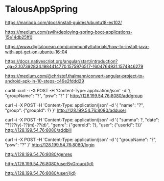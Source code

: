 # TalousAppSpring

https://mariadb.com/docs/install-guides/ubuntu18-es102/

https://medium.com/swlh/deploying-spring-boot-applications-15e14db25ff0

https://www.digitalocean.com/community/tutorials/how-to-install-java-with-apt-get-on-ubuntu-16-04

https://docs.nativescript.org/angular/start/introduction?_ga=2.107392834.1984414770.1575976517-1604764931.1574846279

https://medium.com/@christof.thalmann/convert-angular-project-to-android-apk-in-10-steps-c49e2fddd29

curlit:
  curl -i -X POST -H 'Content-Type: application/json' -d '{ "groupName": "?", "psw": "?" }' http://128.199.54.76:8080/addgroup
  
  curl -i -X POST -H 'Content-Type: application/json' -d '{ "name": "?", "group": {"groupId": ?} }' http://128.199.54.76:8080/adduser
  
  curl -i -X POST -H 'Content-Type: application/json' -d '{ "summa": ?, "date": "????(y)-??(m)-??(d)", "genre": {"genreId": ?}, "user": {"userId": ?}}' http://128.199.54.76:8080/addbill
  
   curl -i -X POST -H 'Content-Type: application/json' -d '{ "groupName": "?", "psw": "?" }' http://128.199.54.76:8080/login
   
   http://128.199.54.76:8080/genres
   
   http://128.199.54.76:8080/userByGroup/{id}
   
   http://128.199.54.76:8080/user/{id}
   
 
   
   
